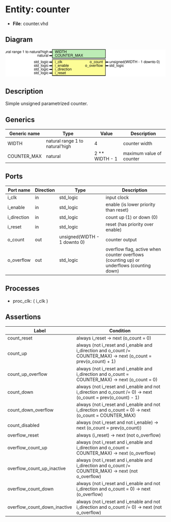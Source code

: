 
# Entity: counter 
- **File**: counter.vhd

## Diagram
![Diagram](counter.svg "Diagram")
## Description

Simple unsigned parametrized counter.

## Generics

| Generic name | Type                            | Value          | Description              |
| ------------ | ------------------------------- | -------------- | ------------------------ |
| WIDTH        | natural range 1 to natural'high | 4              | counter width            |
| COUNTER_MAX  | natural                         | 2 ** WIDTH - 1 | maximum value of counter |

## Ports

| Port name   | Direction | Type                         | Description                                                                              |
| ----------- | --------- | ---------------------------- | ---------------------------------------------------------------------------------------- |
| i_clk       | in        | std_logic                    | input clock                                                                              |
| i_enable    | in        | std_logic                    | enable (is lower priority than reset)                                                    |
| i_direction | in        | std_logic                    | count up (1) or down (0)                                                                 |
| i_reset     | in        | std_logic                    | reset (has priority over enable)                                                         |
| o_count     | out       | unsigned(WIDTH - 1 downto 0) | counter output                                                                           |
| o_overflow  | out       | std_logic                    | overflow flag, active when counter overflows (counting up) or underflows (counting down) |

## Processes
- proc_clk: ( i_clk )

## Assertions

| Label | Condition |
|-------|-----------|
| count_reset | always i_reset -> next (o_count = 0) |
| count_up | always (not i_reset and i_enable and i_direction and o_count /= COUNTER_MAX) -> next (o_count = prev(o_count) + 1) |
| count_up_overflow | always (not i_reset and i_enable and i_direction and o_count = COUNTER_MAX) -> next (o_count = 0) |
| count_down | always (not i_reset and i_enable and not i_direction and o_count /= 0) -> next (o_count = prev(o_count) - 1) |
| count_down_overflow | always (not i_reset and i_enable and not i_direction and o_count = 0) -> next (o_count = COUNTER_MAX) |
| count_disabled | always (not i_reset and not i_enable) -> next (o_count = prev(o_count)) |
| overflow_reset | always (i_reset) -> next (not o_overflow) |
| overflow_count_up | always (not i_reset and i_enable and i_direction and o_count = COUNTER_MAX) -> next (o_overflow) |
| overflow_count_up_inactive | always (not i_reset and i_enable and i_direction and o_count /= COUNTER_MAX) -> next (not o_overflow) |
| overflow_count_down | always (not i_reset and i_enable and not i_direction and o_count = 0) -> next (o_overflow) |
| overflow_count_down_inactive | always (not i_reset and i_enable and not i_direction and o_count /= 0) -> next (not o_overflow) |

